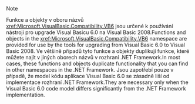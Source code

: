 > [!NOTE]
>  <span data-ttu-id="75c92-101">Funkce a objekty v oboru názvů <xref:Microsoft.VisualBasic.Compatibility.VB6> jsou určené k používání nástroji pro upgrade Visual Basicu 6.0 na Visual Basic 2008.</span><span class="sxs-lookup"><span data-stu-id="75c92-101">Functions and objects in the <xref:Microsoft.VisualBasic.Compatibility.VB6> namespace are provided for use by the tools for upgrading from Visual Basic 6.0 to Visual Basic 2008.</span></span> <span data-ttu-id="75c92-102">Ve většině případů tyto funkce a objekty duplikují funkce, které můžete najít v jiných oborech názvů v rozhraní .NET Framework.</span><span class="sxs-lookup"><span data-stu-id="75c92-102">In most cases, these functions and objects duplicate functionality that you can find in other namespaces in the .NET Framework.</span></span> <span data-ttu-id="75c92-103">Jsou zapotřebí pouze v případě, že model kódu aplikace Visual Basic 6.0 se zásadně liší od implementace rozhraní .NET Framework.</span><span class="sxs-lookup"><span data-stu-id="75c92-103">They are necessary only when the Visual Basic 6.0 code model differs significantly from the .NET Framework implementation.</span></span>